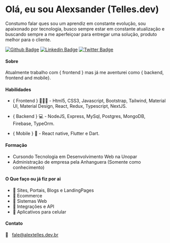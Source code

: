 # Olá, eu sou Alexsander (Telles.dev)

Constumo falar ques sou um aprendiz em constante evolução, sou apaixonado por tecnologia, busco sempre estar em constante atualização e buscando sempre a me aperfeiçoar para entregar uma solução, produto melhor para o cliente.

[![Github Badge](https://img.shields.io/badge/-Github-000?style=flat-square&logo=Github&logoColor=white&link=https://github.com/tellesdev)](https://github.com/tellesdev)
[![Linkedin Badge](https://img.shields.io/badge/-LinkedIn-blue?style=flat-square&logo=Linkedin&logoColor=white&link=https://www.linkedin.com/in/alexsandervalente/)](https://www.linkedin.com/in/alexsandervalente/)
[![Twitter Badge](https://img.shields.io/badge/-Twitter-1ca0f1?style=flat-square&labelColor=1ca0f1&logo=twitter&logoColor=white&link=https://twitter.com/alexvtelles)](https://twitter.com/alexvtelles)


#### Sobre
Atualmente trabalho com { frontend } mas já me aventurei como { backend, frontend and mobile}.

#### Habilidades
- { Frontend } 👨🏼‍🏫 - Html5, CSS3, Javascript, Bootstrap, Tailwind, Material UI, Material Design, React, Redux, Typescript, NextJS.

- { Backend } 💻  - NodeJS, Express, MySql, Postgres, MongoDB, Firebase, TypeOrm. 

- { Mobile } 📱 - React native, Flutter e Dart.

#### Formação
- Cursondo Tecnologia em Desenvolvimento Web na Unopar
- Administração de empresa pela Anhanguera (Somente como conhecimento)

#### O Que faço ou já fiz por ai
- 🔸 Sites, Portais, Blogs e LandingPages
- 🔸 Ecommerce
- 🔸 Sistemas Web
- 🔸 Integrações e API
- 🔸 Aplicativos para celular

#### Contato
:email: &nbsp; fale@alextelles.dev.br
